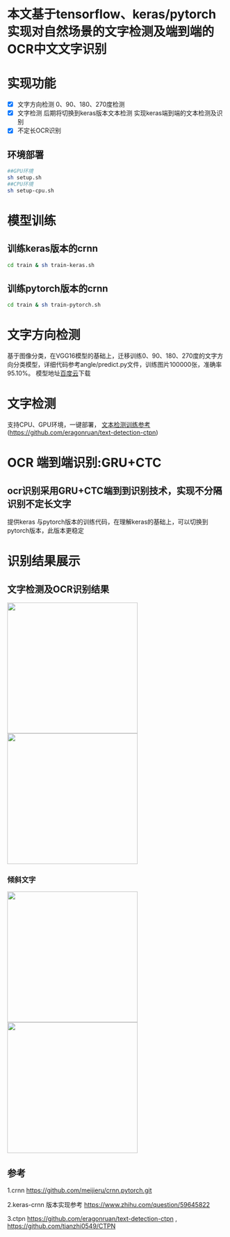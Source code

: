 # 本文基于tensorflow、keras/pytorch实现对自然场景的文字检测及端到端的OCR中文文字识别

# 实现功能

- [x]  文字方向检测 0、90、180、270度检测 
- [x] 文字检测 后期将切换到keras版本文本检测 实现keras端到端的文本检测及识别
- [x] 不定长OCR识别 

## 环境部署
``` Bash
##GPU环境
sh setup.sh
##CPU环境
sh setup-cpu.sh
```

# 模型训练

## 训练keras版本的crnn   

``` Bash
cd train & sh train-keras.sh   
```

## 训练pytorch版本的crnn   

``` Bash
cd train & sh train-pytorch.sh   
```
# 文字方向检测
基于图像分类，在VGG16模型的基础上，迁移训练0、90、180、270度的文字方向分类模型，详细代码参考angle/predict.py文件，训练图片100000张，准确率95.10%。
模型地址[百度云](https://pan.baidu.com/s/1nwEyxDZ)下载

# 文字检测
支持CPU、GPU环境，一键部署，
[文本检测训练参考](https://github.com/eragonruan/text-detection-ctpn)(https://github.com/eragonruan/text-detection-ctpn)   
 

# OCR 端到端识别:GRU+CTC
## ocr识别采用GRU+CTC端到到识别技术，实现不分隔识别不定长文字
提供keras 与pytorch版本的训练代码，在理解keras的基础上，可以切换到pytorch版本，此版本更稳定   


# 识别结果展示
## 文字检测及OCR识别结果
<div>
<img width="300" height="300" src="https://github.com/942bc/chinese-ocr/blob/master/img/tmp.jpg"/>
<img width="300" height="300" src="https://github.com/942bc/chinese-ocr/blob/master/img/tmp.png"/>
</div>

### 倾斜文字 

<div>
<img width="300" height="300" src="https://github.com/942bc/chinese-ocr/blob/master/img/tmp1.jpg"/>
<img width="300" height="300" src="https://github.com/942bc/chinese-ocr/blob/master/img/tmp1.png"/>
</div>

## 参考

1.crnn https://github.com/meijieru/crnn.pytorch.git       

2.keras-crnn 版本实现参考 https://www.zhihu.com/question/59645822       

3.ctpn https://github.com/eragonruan/text-detection-ctpn , https://github.com/tianzhi0549/CTPN   


